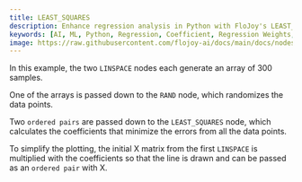 ```yaml
---
title: LEAST_SQUARES
description: Enhance regression analysis in Python with FloJoy's LEAST_SQUARES node which will empower you to optimize model accuracy and make data-driven decisions efficiently.
keywords: [AI, ML, Python, Regression, Coefficient, Regression Weights, OrderedPair]
image: https://raw.githubusercontent.com/flojoy-ai/docs/main/docs/nodes/AI_ML/REGRESSION/LEAST_SQUARES/examples/EX1/output.jpeg
---
```


In this example, the two `LINSPACE` nodes each generate an array of 300 samples.

One of the arrays is passed down to the `RAND` node, which randomizes the data points.

Two `ordered pairs` are passed down to the `LEAST_SQUARES` node, which calculates the coefficients that minimize the errors from all the data points. 

To simplify the plotting, the initial X matrix from the first `LINSPACE` is multiplied with the coefficients so that the line is drawn and can be passed as an `ordered pair` with X.
